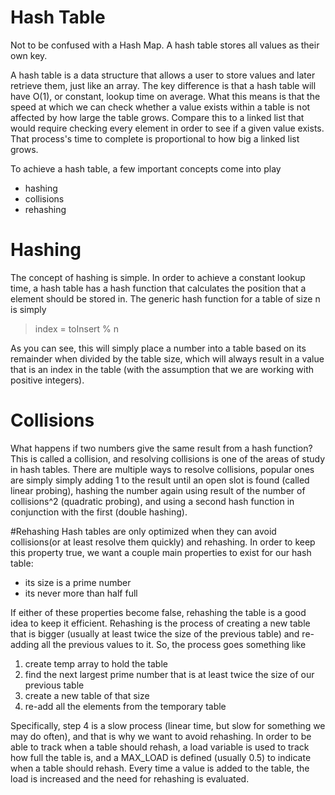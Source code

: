 # Hash Table
Not to be confused with a Hash Map. A hash table stores all values as their own key.

A hash table is a data structure that allows a user to store values and later retrieve them, just like an array.
The key difference is that a hash table will have O(1), or constant, lookup time on average. What this means is that the speed at which we can check whether a value exists within a table is not affected by how large the table grows. Compare this to a linked list that would require checking every element in order to see if a given value exists. That process's time to complete is proportional to how big a linked list grows.

To achieve a hash table, a few important concepts come into play
  - hashing
  - collisions
  - rehashing

# Hashing
The concept of hashing is simple. In order to achieve a constant lookup time, a hash table has a hash function that calculates the position that a element should be stored in. The generic hash function for a table of size n is simply 

>index = toInsert % n

As you can see, this will simply place a number into a table based on its remainder when divided by the table size, which will always result in a value that is an index in the table (with the assumption that we are working with positive integers).


# Collisions
What happens if two numbers give the same result from a hash function? This is called a collision, and resolving collisions is one of the areas of study in hash tables. There are multiple ways to resolve collisions, popular ones are simply simply adding 1 to the result until an open slot is found (called linear probing), hashing the number again using result of the number of collisions^2 (quadratic probing), and using a second hash function in conjunction with the first (double hashing). 

#Rehashing
Hash tables are only optimized when they can avoid collisions(or at least resolve them quickly) and rehashing. In order to keep this property true, we want a couple main properties to exist for our hash table:
 - its size is a prime number
 - its never more than half full

If either of these properties become false, rehashing the table is a good idea to keep it efficient. Rehashing is the process of creating a new table that is bigger (usually at least twice the size of the previous table) and re-adding all the previous values to it. So, the process goes something like
1. create temp array to hold the table
2. find the next largest prime number that is at least twice the size of our previous table
3. create a new table of that size
4. re-add all the elements from the temporary table

Specifically, step 4 is a slow process (linear time, but slow for something we may do often), and that is why we want to avoid rehashing. In order to be able to track when a table should rehash, a load variable is used to track how full the table is, and a MAX_LOAD is defined (usually 0.5) to indicate when a table should rehash. Every time a value is added to the table, the load is increased and the need for rehashing is evaluated.
